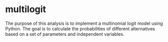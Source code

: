 # multilogit
The purpose of this analysis is to implement a multinomial logit model using Python. The goal is to calculate the probabilities of different alternatives based on a set of parameters and independent variables.
